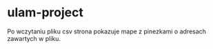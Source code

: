 # ulam-project
Po wczytaniu pliku csv strona pokazuje mape z pinezkami o adresach zawartych w pliku.

